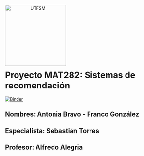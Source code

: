 <header>
<img src="https://upload.wikimedia.org/wikipedia/commons/4/47/Logo_UTFSM.png" width=200 alt="UTFSM" align="left"/>
</header>
</br></br></br></br></br>

</br>
</br>


# Proyecto MAT282: Sistemas de recomendación

[![Binder](https://mybinder.org/badge_logo.svg)](https://mybinder.org/v2/gh/francogonzalezosorio/proyectomat282/master?urlpath=lab)

## Nombres: Antonia Bravo - Franco González
## Especialista: Sebastián Torres
## Profesor: Alfredo Alegria
